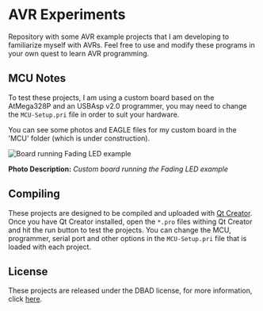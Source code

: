 # AVR Experiments

Repository with some AVR example projects that I am developing to familiarize myself with AVRs.
Feel free to use and modify these programs in your own quest to learn AVR programming.

## MCU Notes

To test these projects, I am using a custom board based on the AtMega328P and an USBAsp v2.0 programmer, you may need to change the `MCU-Setup.pri` file in order to suit your hardware.

You can see some photos and EAGLE files for my custom board in the 'MCU' folder (which is under construction).

![Board running Fading LED example](https://raw.githubusercontent.com/alex-spataru/AVR-Experiments/master/MCU/MCU_Small.jpg)

**Photo Description:** *Custom board running the Fading LED example*

## Compiling

These projects are designed to be compiled and uploaded with [Qt Creator](http://doc.qt.io/qtcreator/). Once you have Qt Creator installed, open the `*.pro` files withing Qt Creator and hit the run button to test the projects. You can change the MCU, programmer, serial port and other options in the `MCU-Setup.pri` file that is loaded with each project.

## License

These projects are released under the DBAD license, for more information, click [here](LICENSE.md).
